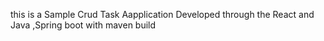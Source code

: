 this is a Sample Crud Task Aapplication Developed through the React and Java ,Spring boot with maven build
